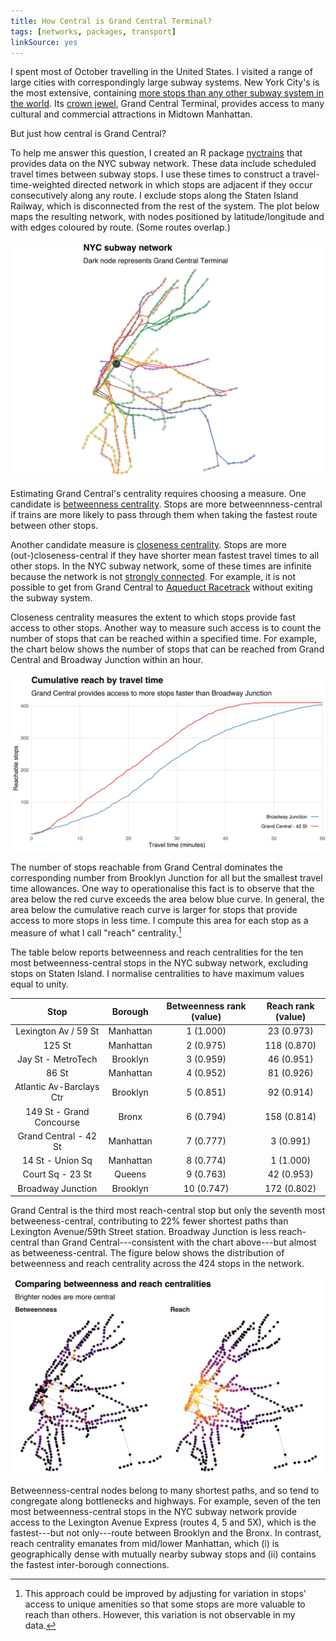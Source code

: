 ```yaml
---
title: How Central is Grand Central Terminal?
tags: [networks, packages, transport]
linkSource: yes
---
```


I spent most of October travelling in the United States.
I visited a range of large cities with correspondingly large subway systems.
New York City's is the most extensive, containing [more stops than any other subway system in the world](https://www.citymetric.com/transport/what-largest-metro-system-world-1361).
Its [crown jewel](http://www.grandcentralterminal.com), Grand Central Terminal, provides access to many cultural and commercial attractions in Midtown Manhattan.

But just how central is Grand Central?

To help me answer this question, I created an R package [nyctrains][nyctrains] that provides data on the NYC subway network.
These data include scheduled travel times between subway stops.
I use these times to construct a travel-time-weighted directed network in which stops are adjacent if they occur consecutively along any route.
I exclude stops along the Staten Island Railway, which is disconnected from the rest of the system.
The plot below maps the resulting network, with nodes positioned by latitude/longitude and with edges coloured by route.
(Some routes overlap.)

![](figures/map-1.svg)

Estimating Grand Central's centrality requires choosing a measure.
One candidate is [betweenness centrality](https://en.wikipedia.org/wiki/Betweenness_centrality).
Stops are more betweennness-central if trains are more likely to pass through them when taking the fastest route between other stops.

Another candidate measure is [closeness centrality](https://en.wikipedia.org/wiki/Closeness_centrality).
Stops are more (out-)closeness-central if they have shorter mean fastest travel times to all other stops.
In the NYC subway network, some of these times are infinite because the network is not [strongly connected](https://en.wikipedia.org/wiki/Strongly_connected_component).
For example, it is not possible to get from Grand Central to [Aqueduct Racetrack](https://subwaynut.com/ind/aqueduct_racetracka/index.php) without exiting the subway system.

Closeness centrality measures the extent to which stops provide fast access to other stops.
Another way to measure such access is to count the number of stops that can be reached within a specified time.
For example, the chart below shows the number of stops that can be reached from Grand Central and Broadway Junction within an hour.

![](figures/reach-1.svg)

The number of stops reachable from Grand Central dominates the corresponding number from Brooklyn Junction for all but the smallest travel time allowances.
One way to operationalise this fact is to observe that the area below the red curve exceeds the area below blue curve.
In general, the area below the cumulative reach curve is larger for stops that provide access to more stops in less time.
I compute this area for each stop as a measure of what I call "reach" centrality.[^reach]

The table below reports betweenness and reach centralities for the ten most betweenness-central stops in the NYC subway network, excluding stops on Staten Island.
I normalise centralities to have maximum values equal to unity.

|           Stop           |  Borough  | Betweenness rank (value) | Reach rank (value) |
|:------------------------:|:---------:|:------------------------:|:------------------:|
|   Lexington Av / 59 St   | Manhattan |        1 (1.000)         |     23 (0.973)     |
|          125 St          | Manhattan |        2 (0.975)         |    118 (0.870)     |
|    Jay St - MetroTech    | Brooklyn  |        3 (0.959)         |     46 (0.951)     |
|          86 St           | Manhattan |        4 (0.952)         |     81 (0.926)     |
| Atlantic Av-Barclays Ctr | Brooklyn  |        5 (0.851)         |     92 (0.914)     |
| 149 St - Grand Concourse |   Bronx   |        6 (0.794)         |    158 (0.814)     |
|  Grand Central - 42 St   | Manhattan |        7 (0.777)         |     3 (0.991)      |
|     14 St - Union Sq     | Manhattan |        8 (0.774)         |     1 (1.000)      |
|     Court Sq - 23 St     |  Queens   |        9 (0.763)         |     42 (0.953)     |
|    Broadway Junction     | Brooklyn  |        10 (0.747)        |    172 (0.802)     |

Grand Central is the third most reach-central stop but only the seventh most betweeness-central, contributing to 22% fewer shortest paths than Lexington Avenue/59th Street station.
Broadway Junction is less reach-central than Grand Central---consistent with the chart above---but almost as betweeness-central.
The figure below shows the distribution of betweenness and reach centrality across the 424 stops in the network.

![](figures/comparison-1.svg)

Betweenness-central nodes belong to many shortest paths, and so tend to congregate along bottlenecks and highways.
For example, seven of the ten most betweenness-central stops in the NYC subway network provide access to the Lexington Avenue Express (routes 4, 5 and 5X), which is the fastest---but not only---route between Brooklyn and the Bronx.
In contrast, reach centrality emanates from mid/lower Manhattan, which (i) is geographically dense with mutually nearby subway stops and (ii) contains the fastest inter-borough connections.

[nyctrains]: https://github.com/bldavies/nyctrains

[^reach]: This approach could be improved by adjusting for variation in stops' access to unique amenities so that some stops are more valuable to reach than others. However, this variation is not observable in my data.
